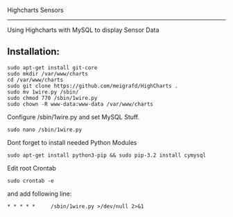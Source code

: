 Highcharts Sensors
****************************************************

Using Highcharts with MySQL to display Sensor Data


Installation:
--------

```
sudo apt-get install git-core
sudo mkdir /var/www/charts
cd /var/www/charts
sudo git clone https://github.com/meigrafd/HighCharts .
sudo mv 1wire.py /sbin/
sudo chmod 770 /sbin/1wire.py
sudo chown -R www-data:www-data /var/www/charts
```
Configure /sbin/1wire.py and set MySQL Stuff.
```
sudo nano /sbin/1wire.py
```
Dont forget to install needed Python Modules
```
sudo apt-get install python3-pip && sudo pip-3.2 install cymysql
```
Edit root Crontab
```
sudo crontab -e
```

and add following line:
```
* * * * *     /sbin/1wire.py >/dev/null 2>&1
```
